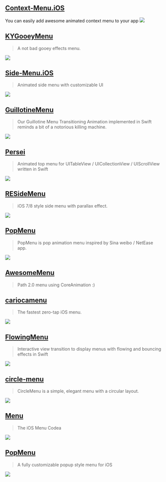 [Context-Menu.iOS](https://github.com/Yalantis/Context-Menu.iOS)
--
You can easily add awesome animated context menu to your app
![](https://camo.githubusercontent.com/46c15734b552ce3afefa7efd1518909046b4677e/68747470733a2f2f6431337961637572716a676172612e636c6f756466726f6e742e6e65742f75736572732f3132353035362f73637265656e73686f74732f313738353237342f39396d696c65732d70726f66696c652d6c696768745f312d312d342e676966)

[KYGooeyMenu](https://github.com/KittenYang/KYGooeyMenu)
--
> A not bad gooey effects menu.

![](https://github.com/KittenYang/KYGooeyMenu/raw/master/dribble_demo.gif)

[Side-Menu.iOS](https://github.com/Yalantis/Side-Menu.iOS)
--
> Animated side menu with customizable UI

![](https://camo.githubusercontent.com/cb6caa7a392d01d46bca9d9485c01fc173f55fac/68747470733a2f2f6431337961637572716a676172612e636c6f756466726f6e742e6e65742f75736572732f3132353035362f73637265656e73686f74732f313638393932322f6576656e74732d6d656e755f312d312d362e676966)

[GuillotineMenu](https://github.com/Yalantis/GuillotineMenu)
--
> Our Guillotine Menu Transitioning Animation implemented in Swift reminds a bit of a notorious killing machine.

![](https://camo.githubusercontent.com/10639e803a90fadd751d3683c497c449e2a48339/68747470733a2f2f6431337961637572716a676172612e636c6f756466726f6e742e6e65742f75736572732f3439353739322f73637265656e73686f74732f323031383234392f64726166745f30362e676966)

[Persei](https://github.com/Yalantis/Persei)
--
> Animated top menu for UITableView / UICollectionView / UIScrollView written in Swift

![](https://github.com/Yalantis/Persei/raw/master/Assets/animation.gif)

[RESideMenu](https://github.com/romaonthego/RESideMenu)
--
> iOS 7/8 style side menu with parallax effect.

![](https://raw.githubusercontent.com/romaonthego/RESideMenu/master/Demo.gif?2)

[PopMenu](https://github.com/xhzengAIB/PopMenu)
--
> PopMenu is pop animation menu inspired by Sina weibo / NetEase app.

![](https://github.com/xhzengAIB/LearnEnglish/raw/master/Screenshots/XHSinaMenuViewExample.gif)

[AwesomeMenu](https://github.com/levey/AwesomeMenu)
--
> Path 2.0 menu using CoreAnimation :)

[cariocamenu](https://github.com/arn00s/cariocamenu)
--
> The fastest zero-tap iOS menu.

![](https://raw.githubusercontent.com/arn00s/cariocamenu/master/cariocamenu.gif)

[FlowingMenu](https://github.com/yannickl/FlowingMenu)
--
> Interactive view transition to display menus with flowing and bouncing effects in Swift

![](https://camo.githubusercontent.com/59f8644f915299e0e80c09948d3db8efd8c9beae/687474703a2f2f79616e6e69636b6c6f72696f742e636f6d2f7265736f75726365732f666c6f77696e676d656e752e676966)

[circle-menu](https://github.com/Ramotion/circle-menu)
--
> CircleMenu is a simple, elegant menu with a circular layout. 

![](https://github.com/Ramotion/circle-menu/raw/master/preview.gif)

[Menu](https://github.com/TwoLivesLeft/Menu)
--
> The iOS Menu Codea

![](https://camo.githubusercontent.com/2b472d44a26b03ca566a822ff6e0f5636edadcd1/68747470733a2f2f636f6465612e696f2f6d656469612f6d656e752e706e67)

## [PopMenu](https://github.com/CaliCastle/PopMenu)
> A fully customizable popup style menu for iOS

![](https://raw.githubusercontent.com/CaliCastle/PopMenu/master/.assets/Demo_Showcase.gif)
